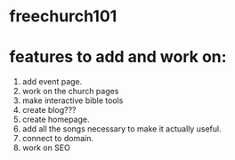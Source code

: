 # freechurch101

# features to add and work on:
1. add event page.
2. work on the church pages
3. make interactive bible tools
4. create blog???
5. create homepage.
6. add all the songs necessary to make it actually useful.
7. connect to domain.
8. work on SEO

